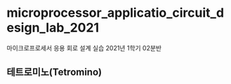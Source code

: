 # microprocessor_applicatio_circuit_design_lab_2021
마이크로프로세서 응용 회로 설계 실습 2021년 1학기 02분반

## 테트로미노(Tetromino)